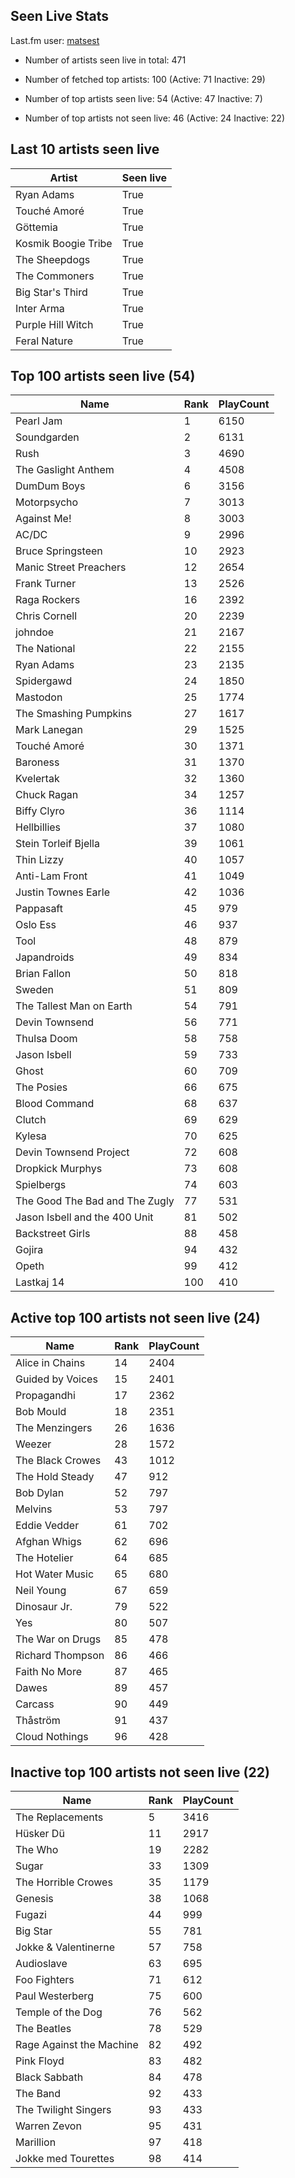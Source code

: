 ## Seen Live Stats

Last.fm user: [matsest](https://www.last.fm/user/matsest)

- Number of artists seen live in total: 471

- Number of fetched top artists: 100 (Active: 71 Inactive: 29)

- Number of top artists seen live: 54 (Active: 47 Inactive: 7)

- Number of top artists not seen live: 46 (Active: 24 Inactive: 22)

## Last 10 artists seen live

Artist              | Seen live
------------------- | ---------
Ryan Adams          | True     
Touché Amoré        | True     
Göttemia            | True     
Kosmik Boogie Tribe | True     
The Sheepdogs       | True     
The Commoners       | True     
Big Star's Third    | True     
Inter Arma          | True     
Purple Hill Witch   | True     
Feral Nature        | True     

## Top 100 artists seen live (54)

Name                           | Rank | PlayCount
------------------------------ | ---- | ---------
Pearl Jam                      | 1    | 6150     
Soundgarden                    | 2    | 6131     
Rush                           | 3    | 4690     
The Gaslight Anthem            | 4    | 4508     
DumDum Boys                    | 6    | 3156     
Motorpsycho                    | 7    | 3013     
Against Me!                    | 8    | 3003     
AC/DC                          | 9    | 2996     
Bruce Springsteen              | 10   | 2923     
Manic Street Preachers         | 12   | 2654     
Frank Turner                   | 13   | 2526     
Raga Rockers                   | 16   | 2392     
Chris Cornell                  | 20   | 2239     
johndoe                        | 21   | 2167     
The National                   | 22   | 2155     
Ryan Adams                     | 23   | 2135     
Spidergawd                     | 24   | 1850     
Mastodon                       | 25   | 1774     
The Smashing Pumpkins          | 27   | 1617     
Mark Lanegan                   | 29   | 1525     
Touché Amoré                   | 30   | 1371     
Baroness                       | 31   | 1370     
Kvelertak                      | 32   | 1360     
Chuck Ragan                    | 34   | 1257     
Biffy Clyro                    | 36   | 1114     
Hellbillies                    | 37   | 1080     
Stein Torleif Bjella           | 39   | 1061     
Thin Lizzy                     | 40   | 1057     
Anti-Lam Front                 | 41   | 1049     
Justin Townes Earle            | 42   | 1036     
Pappasaft                      | 45   | 979      
Oslo Ess                       | 46   | 937      
Tool                           | 48   | 879      
Japandroids                    | 49   | 834      
Brian Fallon                   | 50   | 818      
Sweden                         | 51   | 809      
The Tallest Man on Earth       | 54   | 791      
Devin Townsend                 | 56   | 771      
Thulsa Doom                    | 58   | 758      
Jason Isbell                   | 59   | 733      
Ghost                          | 60   | 709      
The Posies                     | 66   | 675      
Blood Command                  | 68   | 637      
Clutch                         | 69   | 629      
Kylesa                         | 70   | 625      
Devin Townsend Project         | 72   | 608      
Dropkick Murphys               | 73   | 608      
Spielbergs                     | 74   | 603      
The Good The Bad and The Zugly | 77   | 531      
Jason Isbell and the 400 Unit  | 81   | 502      
Backstreet Girls               | 88   | 458      
Gojira                         | 94   | 432      
Opeth                          | 99   | 412      
Lastkaj 14                     | 100  | 410      

## Active top 100 artists not seen live (24)

Name             | Rank | PlayCount
---------------- | ---- | ---------
Alice in Chains  | 14   | 2404     
Guided by Voices | 15   | 2401     
Propagandhi      | 17   | 2362     
Bob Mould        | 18   | 2351     
The Menzingers   | 26   | 1636     
Weezer           | 28   | 1572     
The Black Crowes | 43   | 1012     
The Hold Steady  | 47   | 912      
Bob Dylan        | 52   | 797      
Melvins          | 53   | 797      
Eddie Vedder     | 61   | 702      
Afghan Whigs     | 62   | 696      
The Hotelier     | 64   | 685      
Hot Water Music  | 65   | 680      
Neil Young       | 67   | 659      
Dinosaur Jr.     | 79   | 522      
Yes              | 80   | 507      
The War on Drugs | 85   | 478      
Richard Thompson | 86   | 466      
Faith No More    | 87   | 465      
Dawes            | 89   | 457      
Carcass          | 90   | 449      
Thåström         | 91   | 437      
Cloud Nothings   | 96   | 428      

## Inactive top 100 artists not seen live (22)

Name                     | Rank | PlayCount
------------------------ | ---- | ---------
The Replacements         | 5    | 3416     
Hüsker Dü                | 11   | 2917     
The Who                  | 19   | 2282     
Sugar                    | 33   | 1309     
The Horrible Crowes      | 35   | 1179     
Genesis                  | 38   | 1068     
Fugazi                   | 44   | 999      
Big Star                 | 55   | 781      
Jokke & Valentinerne     | 57   | 758      
Audioslave               | 63   | 695      
Foo Fighters             | 71   | 612      
Paul Westerberg          | 75   | 600      
Temple of the Dog        | 76   | 562      
The Beatles              | 78   | 529      
Rage Against the Machine | 82   | 492      
Pink Floyd               | 83   | 482      
Black Sabbath            | 84   | 478      
The Band                 | 92   | 433      
The Twilight Singers     | 93   | 433      
Warren Zevon             | 95   | 431      
Marillion                | 97   | 418      
Jokke med Tourettes      | 98   | 414      

